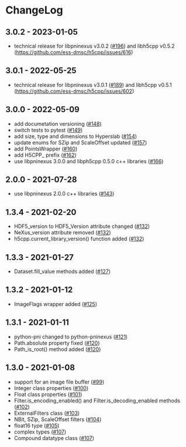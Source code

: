 # ChangeLog

## 3.0.2 - 2023-01-05
- technical release for libpninexus v3.0.2 ([#196](https://github.com/pni-libraries/libpninexus/issues/196)) and libh5cpp v0.5.2 (https://github.com/ess-dmsc/h5cpp/issues/616)

## 3.0.1 - 2022-05-25
- technical release for libpninexus v3.0.1 ([#189](https://github.com/pni-libraries/libpninexus/issues/189)) and libh5cpp v0.5.1 (https://github.com/ess-dmsc/h5cpp/issues/602)

## 3.0.0 - 2022-05-09
- add documetation versioning ([#148](https://github.com/pni-libraries/python-pninexus/pull/148))
- switch tests to pytest ([#149](https://github.com/pni-libraries/python-pninexus/pull/149))
- add size, type and dimensions to Hyperslab ([#154](https://github.com/pni-libraries/python-pninexus/pull/154))
- update enums for SZip and ScaleOffset updated ([#157](https://github.com/pni-libraries/python-pninexus/pull/157))
- add PointsWrapper ([#160](https://github.com/pni-libraries/python-pninexus/pull/160))
- add H5CPP_ prefix ([#162](https://github.com/pni-libraries/python-pninexus/pull/162))
- use libpninexus 3.0.0 and libph5cpp 0.5.0 c++ libraries ([#166](https://github.com/pni-libraries/python-pninexus/pull/166))


## 2.0.0 - 2021-07-28
- use libpninexus 2.0.0 c++ libraries ([#143](https://github.com/pni-libraries/python-pninexus/pull/143))

## 1.3.4 - 2021-02-20
- HDF5_version to HDF5_Version attribute changed ([#132](https://github.com/pni-libraries/python-pninexus/pull/132))
- NeXus_version attribute removed ([#132](https://github.com/pni-libraries/python-pninexus/pull/132))
- h5cpp.current_library_version() function added ([#132](https://github.com/pni-libraries/python-pninexus/pull/132))

## 1.3.3 - 2021-01-27
- Dataset.fill_value methods added ([#127](https://github.com/pni-libraries/python-pninexus/pull/127))

## 1.3.2 - 2021-01-12
- ImageFlags wrapper added ([#125](https://github.com/pni-libraries/python-pninexus/pull/125))

## 1.3.1 - 2021-01-11
- python-pni changed to python-pninexus ([#121](https://github.com/pni-libraries/python-pninexus/pull/121))
- Path.absolute property fixed ([#120](https://github.com/pni-libraries/python-pninexus/pull/120))
- Path_is_root() method added ([#120](https://github.com/pni-libraries/python-pninexus/pull/120))

## 1.3.0 - 2021-01-08
- support for an image file buffer ([#99](https://github.com/pni-libraries/python-pninexus/pull/99))
- Integer class properties ([#100](https://github.com/pni-libraries/python-pninexus/pull/100))
- Float class properties ([#101](https://github.com/pni-libraries/python-pninexus/pull/101))
- Filter.is_encoding_enabled() and Filter.is_decoding_enabled methods ([#102](https://github.com/pni-libraries/python-pninexus/pull/102))
- ExternalFilters class ([#103](https://github.com/pni-libraries/python-pninexus/pull/103))
- NBit, SZip, ScaleOffset filters ([#104](https://github.com/pni-libraries/python-pninexus/pull/104))
- float16 type ([#105](https://github.com/pni-libraries/python-pninexus/pull/105))
- complex types ([#107](https://github.com/pni-libraries/python-pninexus/pull/107))
- Compound datatype class ([#107](https://github.com/pni-libraries/python-pninexus/pull/107))


